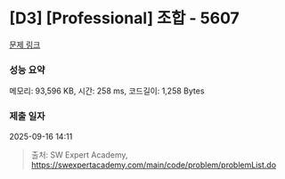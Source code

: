 # [D3] [Professional] 조합 - 5607 

[문제 링크](https://swexpertacademy.com/main/code/problem/problemDetail.do?contestProbId=AWXGKdbqczEDFAUo) 

### 성능 요약

메모리: 93,596 KB, 시간: 258 ms, 코드길이: 1,258 Bytes

### 제출 일자

2025-09-16 14:11



> 출처: SW Expert Academy, https://swexpertacademy.com/main/code/problem/problemList.do